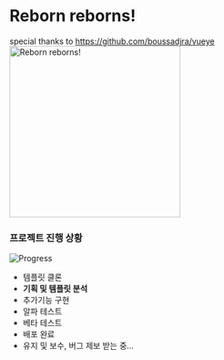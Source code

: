 # Reborn reborns!
special thanks to https://github.com/boussadjra/vueye  
<img width="300" alt="Reborn reborns!" src="https://user-images.githubusercontent.com/47032054/235179156-c78278c2-8b80-4bb5-a736-7274c60cf9bf.png">



### 프로젝트 진행 상황
![Progress](https://progress-bar.dev/20/?title=planning&width=400&color=ffb200)
* 템플릿 클론
* **기획 및 템플릿 분석**
* 추가기능 구현
* 알파 테스트
* 베타 테스트
* 배포 완료
* 유지 및 보수, 버그 제보 받는 중...
</br>

